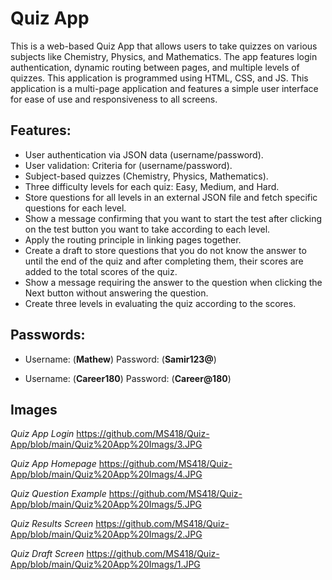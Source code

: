 # Quiz App

This is a web-based Quiz App that allows users to take quizzes on various subjects like Chemistry, Physics, and Mathematics. The app features login authentication, dynamic routing between pages, and multiple levels of quizzes.
This application is programmed using HTML, CSS, and JS. This application is a multi-page application and features a simple user interface for ease of use and responsiveness to all screens.

## Features:
- User authentication via JSON data (username/password).
- User validation: Criteria for (username/password).
- Subject-based quizzes (Chemistry, Physics, Mathematics).
- Three difficulty levels for each quiz: Easy, Medium, and Hard.
- Store questions for all levels in an external JSON file and fetch specific questions for each level.
- Show a message confirming that you want to start the test after clicking on the test button you want to take according to each level.
- Apply the routing principle in linking pages together.
- Create a draft to store questions that you do not know the answer to until the end of the quiz and after completing them, their scores are added to the total scores of the quiz.
- Show a message requiring the answer to the question when clicking the Next button without answering the question.
- Create three levels in evaluating the quiz according to the scores.

## Passwords:
- Username: (**Mathew**)       Password: (**Samir123@**)
  
- Username: (**Career180**)    Password: (**Career@180**)

## Images


*Quiz App Login*
https://github.com/MS418/Quiz-App/blob/main/Quiz%20App%20Imags/3.JPG



*Quiz App Homepage*
https://github.com/MS418/Quiz-App/blob/main/Quiz%20App%20Imags/4.JPG



*Quiz Question Example*
https://github.com/MS418/Quiz-App/blob/main/Quiz%20App%20Imags/5.JPG


*Quiz Results Screen*
https://github.com/MS418/Quiz-App/blob/main/Quiz%20App%20Imags/2.JPG



*Quiz Draft Screen*
https://github.com/MS418/Quiz-App/blob/main/Quiz%20App%20Imags/1.JPG



